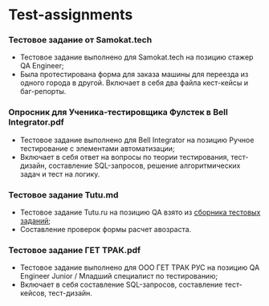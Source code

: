 # Test-assignments

### Тестовое задание от Samokat.tech
- Тестовое задание выполнено для Samokat.tech на позицию стажер QA Engineer;
- Была протестирована форма для заказа машины для переезда из одного города в другой. Включает в себя два файла кест-кейсы и баг-репорты.

### Опросник для Ученика-тестировщика Фулстек в Bell Integrator.pdf 
- Тестовое задание выполнено для Bell Integrator на позицию Ручное тестирование с элементами автоматизации;
- Включает в себя ответ на вопросы по теории тестирования, тест-дизайн, составление SQL-запросов, решение алгоритмических задач и тест на логику.

### Тестовое задание Tutu.md
- Тестовое задание Tutu.ru на позицию QA взято из [сборника тестовых заданий](https://github.com/Hexlet/ru-test-assignments?tab=readme-ov-file);
- Составление проверок формы расчет авозраста.

### Тестовое задание ГЕТ ТРАК.pdf 
- Тестовое задание выполнено для ООО ГЕТ ТРАК РУС на позицию QA Engineer Junior / Младший специалист по тестированию;
- Включает в себя составление SQL-запросов, составление тест-кейсов, тест-дизайн.
